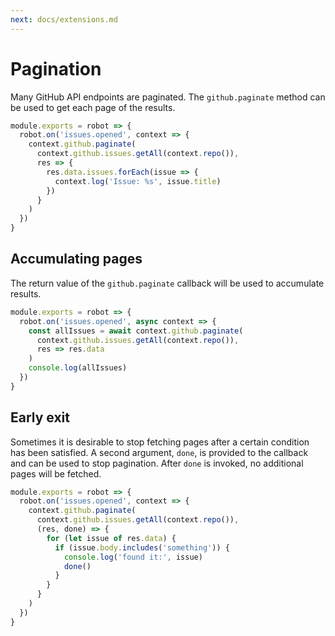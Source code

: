 ```yaml
---
next: docs/extensions.md
---
```


# Pagination

Many GitHub API endpoints are paginated. The `github.paginate` method can be used to get each page of the results.

```js
module.exports = robot => {
  robot.on('issues.opened', context => {
    context.github.paginate(
      context.github.issues.getAll(context.repo()),
      res => {
        res.data.issues.forEach(issue => {
          context.log('Issue: %s', issue.title)
        })
      }
    )
  })
}
```

## Accumulating pages

The return value of the `github.paginate` callback will be used to accumulate results.

```js
module.exports = robot => {
  robot.on('issues.opened', async context => {
    const allIssues = await context.github.paginate(
      context.github.issues.getAll(context.repo()),
      res => res.data
    )
    console.log(allIssues)
  })
}
```

## Early exit

Sometimes it is desirable to stop fetching pages after a certain condition has been satisfied. A second argument, `done`, is provided to the callback and can be used to stop pagination. After `done` is invoked, no additional pages will be fetched.

```js
module.exports = robot => {
  robot.on('issues.opened', context => {
    context.github.paginate(
      context.github.issues.getAll(context.repo()),
      (res, done) => {
        for (let issue of res.data) {
          if (issue.body.includes('something')) {
            console.log('found it:', issue)
            done()
          }
        }
      }
    )
  })
}
```
